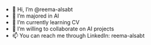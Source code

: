 - 👋 Hi, I’m @reema-alsabt
- 👀 I’m majored in AI 
- 🌱 I’m currently learning CV
- 💞️ I’m willing to collaborate on AI projects
- 📫 You can reach me through LinkedIn: reema-alsabt

<!---
reema-alsabt/reema-alsabt is a ✨ special ✨ repository because its `README.md` (this file) appears on your GitHub profile.
You can click the Preview link to take a look at your changes.
--->
